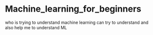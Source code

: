 # Machine_learning_for_beginners
who is trying to understand machine learning can try to understand and also help me to understand ML
